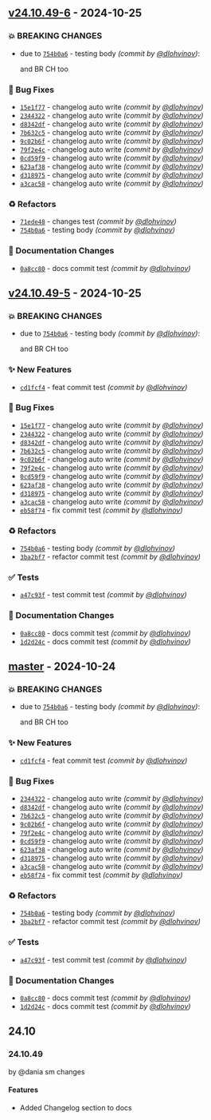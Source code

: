 
## [v24.10.49-6] - 2024-10-25
### :boom: BREAKING CHANGES
- due to [`754b0a6`](https://github.com/webitel/webitel-ui-sdk/commit/754b0a6ca5cbf596343816a831abb78c417af69b) - testing body *(commit by [@dlohvinov](https://github.com/dlohvinov))*:

  and BR CH too


### :bug: Bug Fixes
- [`15e1f77`](https://github.com/webitel/webitel-ui-sdk/commit/15e1f7718084ec33b2f9477c5e286f575661de1d) - changelog auto write *(commit by [@dlohvinov](https://github.com/dlohvinov))*
- [`2344322`](https://github.com/webitel/webitel-ui-sdk/commit/2344322da62d7254929485da14ee1f284fef918c) - changelog auto write *(commit by [@dlohvinov](https://github.com/dlohvinov))*
- [`d8342df`](https://github.com/webitel/webitel-ui-sdk/commit/d8342df4653c50b33ec6db0a39097f4a85e50b99) - changelog auto write *(commit by [@dlohvinov](https://github.com/dlohvinov))*
- [`7b632c5`](https://github.com/webitel/webitel-ui-sdk/commit/7b632c5d6db5da2a6caa0893a258a73c987cfd62) - changelog auto write *(commit by [@dlohvinov](https://github.com/dlohvinov))*
- [`9c02b6f`](https://github.com/webitel/webitel-ui-sdk/commit/9c02b6f08b73a09b0890bbdd8663bca843d18acb) - changelog auto write *(commit by [@dlohvinov](https://github.com/dlohvinov))*
- [`79f2e4c`](https://github.com/webitel/webitel-ui-sdk/commit/79f2e4c7bcb7b5100fe1260e92a7432eff3b0256) - changelog auto write *(commit by [@dlohvinov](https://github.com/dlohvinov))*
- [`0cd59f9`](https://github.com/webitel/webitel-ui-sdk/commit/0cd59f9585e555112c255d58e9266659c641eb6d) - changelog auto write *(commit by [@dlohvinov](https://github.com/dlohvinov))*
- [`623af38`](https://github.com/webitel/webitel-ui-sdk/commit/623af3865b20b94526655a4dd5d1998f53ca277d) - changelog auto write *(commit by [@dlohvinov](https://github.com/dlohvinov))*
- [`d318975`](https://github.com/webitel/webitel-ui-sdk/commit/d31897595078b9498c545d7422cdc9e72456eb77) - changelog auto write *(commit by [@dlohvinov](https://github.com/dlohvinov))*
- [`a3cac58`](https://github.com/webitel/webitel-ui-sdk/commit/a3cac588ac02ff11e59ac9a86d59ba2905cf6f03) - changelog auto write *(commit by [@dlohvinov](https://github.com/dlohvinov))*

### :recycle: Refactors
- [`71ede48`](https://github.com/webitel/webitel-ui-sdk/commit/71ede48792d0e0cdc13c101d00a65ee05581f4f3) - changes test *(commit by [@dlohvinov](https://github.com/dlohvinov))*
- [`754b0a6`](https://github.com/webitel/webitel-ui-sdk/commit/754b0a6ca5cbf596343816a831abb78c417af69b) - testing body *(commit by [@dlohvinov](https://github.com/dlohvinov))*

### :memo: Documentation Changes
- [`0a8cc80`](https://github.com/webitel/webitel-ui-sdk/commit/0a8cc803e3c3e5216346c0496c13ede105216c66) - docs commit test *(commit by [@dlohvinov](https://github.com/dlohvinov))*


## [v24.10.49-5] - 2024-10-25
### :boom: BREAKING CHANGES
- due to [`754b0a6`](https://github.com/webitel/webitel-ui-sdk/commit/754b0a6ca5cbf596343816a831abb78c417af69b) - testing body *(commit by [@dlohvinov](https://github.com/dlohvinov))*:

  and BR CH too


### :sparkles: New Features
- [`cd1fcf4`](https://github.com/webitel/webitel-ui-sdk/commit/cd1fcf48383bcdd1133e48b48e9868b5f7708d19) - feat commit test *(commit by [@dlohvinov](https://github.com/dlohvinov))*

### :bug: Bug Fixes
- [`15e1f77`](https://github.com/webitel/webitel-ui-sdk/commit/15e1f7718084ec33b2f9477c5e286f575661de1d) - changelog auto write *(commit by [@dlohvinov](https://github.com/dlohvinov))*
- [`2344322`](https://github.com/webitel/webitel-ui-sdk/commit/2344322da62d7254929485da14ee1f284fef918c) - changelog auto write *(commit by [@dlohvinov](https://github.com/dlohvinov))*
- [`d8342df`](https://github.com/webitel/webitel-ui-sdk/commit/d8342df4653c50b33ec6db0a39097f4a85e50b99) - changelog auto write *(commit by [@dlohvinov](https://github.com/dlohvinov))*
- [`7b632c5`](https://github.com/webitel/webitel-ui-sdk/commit/7b632c5d6db5da2a6caa0893a258a73c987cfd62) - changelog auto write *(commit by [@dlohvinov](https://github.com/dlohvinov))*
- [`9c02b6f`](https://github.com/webitel/webitel-ui-sdk/commit/9c02b6f08b73a09b0890bbdd8663bca843d18acb) - changelog auto write *(commit by [@dlohvinov](https://github.com/dlohvinov))*
- [`79f2e4c`](https://github.com/webitel/webitel-ui-sdk/commit/79f2e4c7bcb7b5100fe1260e92a7432eff3b0256) - changelog auto write *(commit by [@dlohvinov](https://github.com/dlohvinov))*
- [`0cd59f9`](https://github.com/webitel/webitel-ui-sdk/commit/0cd59f9585e555112c255d58e9266659c641eb6d) - changelog auto write *(commit by [@dlohvinov](https://github.com/dlohvinov))*
- [`623af38`](https://github.com/webitel/webitel-ui-sdk/commit/623af3865b20b94526655a4dd5d1998f53ca277d) - changelog auto write *(commit by [@dlohvinov](https://github.com/dlohvinov))*
- [`d318975`](https://github.com/webitel/webitel-ui-sdk/commit/d31897595078b9498c545d7422cdc9e72456eb77) - changelog auto write *(commit by [@dlohvinov](https://github.com/dlohvinov))*
- [`a3cac58`](https://github.com/webitel/webitel-ui-sdk/commit/a3cac588ac02ff11e59ac9a86d59ba2905cf6f03) - changelog auto write *(commit by [@dlohvinov](https://github.com/dlohvinov))*
- [`eb58f74`](https://github.com/webitel/webitel-ui-sdk/commit/eb58f74a940432f4c60a0ba22f36751befc3e1aa) - fix commit test *(commit by [@dlohvinov](https://github.com/dlohvinov))*

### :recycle: Refactors
- [`754b0a6`](https://github.com/webitel/webitel-ui-sdk/commit/754b0a6ca5cbf596343816a831abb78c417af69b) - testing body *(commit by [@dlohvinov](https://github.com/dlohvinov))*
- [`3ba2bf7`](https://github.com/webitel/webitel-ui-sdk/commit/3ba2bf74ae736733ab6e2f7d1b1fc35237eea783) - refactor commit test *(commit by [@dlohvinov](https://github.com/dlohvinov))*

### :white_check_mark: Tests
- [`a47c93f`](https://github.com/webitel/webitel-ui-sdk/commit/a47c93f90e811ef6ff1ee735657f10215422ce0d) - test commit test *(commit by [@dlohvinov](https://github.com/dlohvinov))*

### :memo: Documentation Changes
- [`0a8cc80`](https://github.com/webitel/webitel-ui-sdk/commit/0a8cc803e3c3e5216346c0496c13ede105216c66) - docs commit test *(commit by [@dlohvinov](https://github.com/dlohvinov))*
- [`1d2d24c`](https://github.com/webitel/webitel-ui-sdk/commit/1d2d24c43218fc9865b6156533ef0001b8150f83) - docs commit test *(commit by [@dlohvinov](https://github.com/dlohvinov))*


## [master] - 2024-10-24
### :boom: BREAKING CHANGES
- due to [`754b0a6`](https://github.com/webitel/webitel-ui-sdk/commit/754b0a6ca5cbf596343816a831abb78c417af69b) - testing body *(commit by [@dlohvinov](https://github.com/dlohvinov))*:

  and BR CH too


### :sparkles: New Features
- [`cd1fcf4`](https://github.com/webitel/webitel-ui-sdk/commit/cd1fcf48383bcdd1133e48b48e9868b5f7708d19) - feat commit test *(commit by [@dlohvinov](https://github.com/dlohvinov))*

### :bug: Bug Fixes
- [`2344322`](https://github.com/webitel/webitel-ui-sdk/commit/2344322da62d7254929485da14ee1f284fef918c) - changelog auto write *(commit by [@dlohvinov](https://github.com/dlohvinov))*
- [`d8342df`](https://github.com/webitel/webitel-ui-sdk/commit/d8342df4653c50b33ec6db0a39097f4a85e50b99) - changelog auto write *(commit by [@dlohvinov](https://github.com/dlohvinov))*
- [`7b632c5`](https://github.com/webitel/webitel-ui-sdk/commit/7b632c5d6db5da2a6caa0893a258a73c987cfd62) - changelog auto write *(commit by [@dlohvinov](https://github.com/dlohvinov))*
- [`9c02b6f`](https://github.com/webitel/webitel-ui-sdk/commit/9c02b6f08b73a09b0890bbdd8663bca843d18acb) - changelog auto write *(commit by [@dlohvinov](https://github.com/dlohvinov))*
- [`79f2e4c`](https://github.com/webitel/webitel-ui-sdk/commit/79f2e4c7bcb7b5100fe1260e92a7432eff3b0256) - changelog auto write *(commit by [@dlohvinov](https://github.com/dlohvinov))*
- [`0cd59f9`](https://github.com/webitel/webitel-ui-sdk/commit/0cd59f9585e555112c255d58e9266659c641eb6d) - changelog auto write *(commit by [@dlohvinov](https://github.com/dlohvinov))*
- [`623af38`](https://github.com/webitel/webitel-ui-sdk/commit/623af3865b20b94526655a4dd5d1998f53ca277d) - changelog auto write *(commit by [@dlohvinov](https://github.com/dlohvinov))*
- [`d318975`](https://github.com/webitel/webitel-ui-sdk/commit/d31897595078b9498c545d7422cdc9e72456eb77) - changelog auto write *(commit by [@dlohvinov](https://github.com/dlohvinov))*
- [`a3cac58`](https://github.com/webitel/webitel-ui-sdk/commit/a3cac588ac02ff11e59ac9a86d59ba2905cf6f03) - changelog auto write *(commit by [@dlohvinov](https://github.com/dlohvinov))*
- [`eb58f74`](https://github.com/webitel/webitel-ui-sdk/commit/eb58f74a940432f4c60a0ba22f36751befc3e1aa) - fix commit test *(commit by [@dlohvinov](https://github.com/dlohvinov))*

### :recycle: Refactors
- [`754b0a6`](https://github.com/webitel/webitel-ui-sdk/commit/754b0a6ca5cbf596343816a831abb78c417af69b) - testing body *(commit by [@dlohvinov](https://github.com/dlohvinov))*
- [`3ba2bf7`](https://github.com/webitel/webitel-ui-sdk/commit/3ba2bf74ae736733ab6e2f7d1b1fc35237eea783) - refactor commit test *(commit by [@dlohvinov](https://github.com/dlohvinov))*

### :white_check_mark: Tests
- [`a47c93f`](https://github.com/webitel/webitel-ui-sdk/commit/a47c93f90e811ef6ff1ee735657f10215422ce0d) - test commit test *(commit by [@dlohvinov](https://github.com/dlohvinov))*

### :memo: Documentation Changes
- [`0a8cc80`](https://github.com/webitel/webitel-ui-sdk/commit/0a8cc803e3c3e5216346c0496c13ede105216c66) - docs commit test *(commit by [@dlohvinov](https://github.com/dlohvinov))*
- [`1d2d24c`](https://github.com/webitel/webitel-ui-sdk/commit/1d2d24c43218fc9865b6156533ef0001b8150f83) - docs commit test *(commit by [@dlohvinov](https://github.com/dlohvinov))*


## 24.10

### 24.10.49
by @dania sm changes

#### Features

- Added Changelog section to docs

[//]: # (#### Bug Fixes)

[//]: # (#### Refactors)

[//]: # (#### Breaking changes)

[//]: # (#### Deprecations)

[//]: # (delete this comment)
[master]: https://github.com/webitel/webitel-ui-sdk/compare/v24.10.49-3...master
[v24.10.49-5]: https://github.com/webitel/webitel-ui-sdk/compare/v24.10.49-3...v24.10.49-5

[v24.10.49-6]: https://github.com/webitel/webitel-ui-sdk/compare/v24.10.49-4...v24.10.49-6
